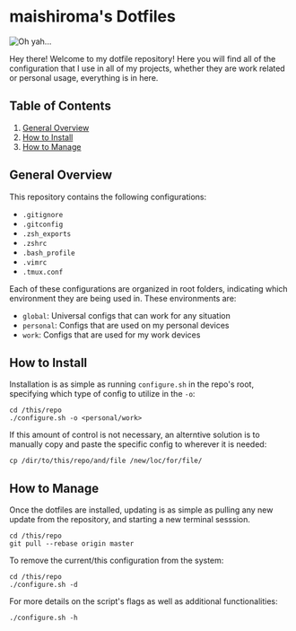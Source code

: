 # maishiroma's Dotfiles
![Oh yah...](https://i1.wp.com/media1.tenor.com/images/a71c94c3aa7ad66a5051f81f48d14dd2/tenor.gif?w=688&ssl=1)

Hey there! Welcome to my dotfile repository! Here you will find all of the configuration that I use in all of my projects, whether they are work related or personal usage, everything is in here.

## Table of Contents
1. [General Overview](#general-overview)
2. [How to Install](#how-to-install)
3. [How to Manage](#how-to-manage)

## General Overview
This repository contains the following configurations:
- `.gitignore`
- `.gitconfig`
- `.zsh_exports`
- `.zshrc`
- `.bash_profile`
- `.vimrc`
- `.tmux.conf`

Each of these configurations are organized in root folders, indicating which environment they are being used in. These environments are:
- `global`: Universal configs that can work for any situation
- `personal`: Configs that are used on my personal devices
- `work`: Configs that are used for my work devices

## How to Install
Installation is as simple as running `configure.sh` in the repo's root, specifying which type of config to utilize in the `-o`:
```
cd /this/repo
./configure.sh -o <personal/work>
```

If this amount of control is not necessary, an alterntive solution is to manually copy and paste the specific config to wherever it is needed:
```
cp /dir/to/this/repo/and/file /new/loc/for/file/
```

## How to Manage
Once the dotfiles are installed, updating is as simple as pulling any new update from the repository, and starting a new terminal sesssion. 
```
cd /this/repo
git pull --rebase origin master
```

To remove the current/this configuration from the system:
```
cd /this/repo
./configure.sh -d
```

For more details on the script's flags as well as additional functionalities:
```
./configure.sh -h
```
